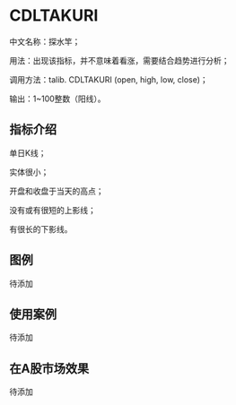 
# CDLTAKURI
中文名称：探水竿；

用法：出现该指标，并不意味着看涨，需要结合趋势进行分析；

调用方法：talib. CDLTAKURI (open, high, low, close)；

输出：1~100整数（阳线）。


## 指标介绍
单日K线；

实体很小；

开盘和收盘于当天的高点；

没有或有很短的上影线；

有很长的下影线。




## 图例
待添加

## 使用案例
待添加

## 在A股市场效果
待添加
